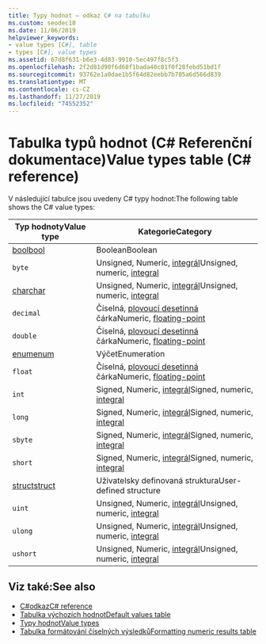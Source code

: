 ```yaml
---
title: Typy hodnot – odkaz C# na tabulku
ms.custom: seodec18
ms.date: 11/06/2019
helpviewer_keywords:
- value types [C#], table
- types [C#], value types
ms.assetid: 67d8f631-b6e3-4d83-9910-5ec497f8c5f3
ms.openlocfilehash: 2f2d81d90f6d68f1bada40c81f0f28febd51bd1f
ms.sourcegitcommit: 93762e1a0dae1b5f64d82eebb7b705a6d566d839
ms.translationtype: MT
ms.contentlocale: cs-CZ
ms.lasthandoff: 11/27/2019
ms.locfileid: "74552352"
---
```

# <a name="value-types-table-c-reference"></a><span data-ttu-id="4236f-102">Tabulka typů hodnot (C# Referenční dokumentace)</span><span class="sxs-lookup"><span data-stu-id="4236f-102">Value types table (C# reference)</span></span>

<span data-ttu-id="4236f-103">V následující tabulce jsou uvedeny C# typy hodnot:</span><span class="sxs-lookup"><span data-stu-id="4236f-103">The following table shows the C# value types:</span></span>

|<span data-ttu-id="4236f-104">Typ hodnoty</span><span class="sxs-lookup"><span data-stu-id="4236f-104">Value type</span></span>|<span data-ttu-id="4236f-105">Kategorie</span><span class="sxs-lookup"><span data-stu-id="4236f-105">Category</span></span>|
|----------------|--------------|
|[<span data-ttu-id="4236f-106">bool</span><span class="sxs-lookup"><span data-stu-id="4236f-106">bool</span></span>](../builtin-types/bool.md)|<span data-ttu-id="4236f-107">Boolean</span><span class="sxs-lookup"><span data-stu-id="4236f-107">Boolean</span></span>|
|`byte`|<span data-ttu-id="4236f-108">Unsigned, Numeric, [integrál](../builtin-types/integral-numeric-types.md)</span><span class="sxs-lookup"><span data-stu-id="4236f-108">Unsigned, numeric, [integral](../builtin-types/integral-numeric-types.md)</span></span>|
|[<span data-ttu-id="4236f-109">char</span><span class="sxs-lookup"><span data-stu-id="4236f-109">char</span></span>](../builtin-types/char.md)|<span data-ttu-id="4236f-110">Unsigned, Numeric, [integrál](../builtin-types/integral-numeric-types.md)</span><span class="sxs-lookup"><span data-stu-id="4236f-110">Unsigned, numeric, [integral](../builtin-types/integral-numeric-types.md)</span></span>|
|`decimal`|<span data-ttu-id="4236f-111">Číselná, [plovoucí desetinná](../builtin-types/floating-point-numeric-types.md) čárka</span><span class="sxs-lookup"><span data-stu-id="4236f-111">Numeric, [floating-point](../builtin-types/floating-point-numeric-types.md)</span></span>|
|`double`|<span data-ttu-id="4236f-112">Číselná, [plovoucí desetinná](../builtin-types/floating-point-numeric-types.md) čárka</span><span class="sxs-lookup"><span data-stu-id="4236f-112">Numeric, [floating-point](../builtin-types/floating-point-numeric-types.md)</span></span>|
|[<span data-ttu-id="4236f-113">enum</span><span class="sxs-lookup"><span data-stu-id="4236f-113">enum</span></span>](enum.md)|<span data-ttu-id="4236f-114">Výčet</span><span class="sxs-lookup"><span data-stu-id="4236f-114">Enumeration</span></span>|
|`float`|<span data-ttu-id="4236f-115">Číselná, [plovoucí desetinná](../builtin-types/floating-point-numeric-types.md) čárka</span><span class="sxs-lookup"><span data-stu-id="4236f-115">Numeric, [floating-point](../builtin-types/floating-point-numeric-types.md)</span></span>|
|`int`|<span data-ttu-id="4236f-116">Signed, Numeric, [integrál](../builtin-types/integral-numeric-types.md)</span><span class="sxs-lookup"><span data-stu-id="4236f-116">Signed, numeric, [integral](../builtin-types/integral-numeric-types.md)</span></span>|
|`long`|<span data-ttu-id="4236f-117">Signed, Numeric, [integrál](../builtin-types/integral-numeric-types.md)</span><span class="sxs-lookup"><span data-stu-id="4236f-117">Signed, numeric, [integral](../builtin-types/integral-numeric-types.md)</span></span>|
|`sbyte`|<span data-ttu-id="4236f-118">Signed, Numeric, [integrál](../builtin-types/integral-numeric-types.md)</span><span class="sxs-lookup"><span data-stu-id="4236f-118">Signed, numeric, [integral](../builtin-types/integral-numeric-types.md)</span></span>|
|`short`|<span data-ttu-id="4236f-119">Signed, Numeric, [integrál](../builtin-types/integral-numeric-types.md)</span><span class="sxs-lookup"><span data-stu-id="4236f-119">Signed, numeric, [integral](../builtin-types/integral-numeric-types.md)</span></span>|
|[<span data-ttu-id="4236f-120">struct</span><span class="sxs-lookup"><span data-stu-id="4236f-120">struct</span></span>](struct.md)|<span data-ttu-id="4236f-121">Uživatelsky definovaná struktura</span><span class="sxs-lookup"><span data-stu-id="4236f-121">User-defined structure</span></span>|
|`uint`|<span data-ttu-id="4236f-122">Unsigned, Numeric, [integrál](../builtin-types/integral-numeric-types.md)</span><span class="sxs-lookup"><span data-stu-id="4236f-122">Unsigned, numeric, [integral](../builtin-types/integral-numeric-types.md)</span></span>|
|`ulong`|<span data-ttu-id="4236f-123">Unsigned, Numeric, [integrál](../builtin-types/integral-numeric-types.md)</span><span class="sxs-lookup"><span data-stu-id="4236f-123">Unsigned, numeric, [integral](../builtin-types/integral-numeric-types.md)</span></span>|
|`ushort`|<span data-ttu-id="4236f-124">Unsigned, Numeric, [integrál](../builtin-types/integral-numeric-types.md)</span><span class="sxs-lookup"><span data-stu-id="4236f-124">Unsigned, numeric, [integral](../builtin-types/integral-numeric-types.md)</span></span>|

## <a name="see-also"></a><span data-ttu-id="4236f-125">Viz také:</span><span class="sxs-lookup"><span data-stu-id="4236f-125">See also</span></span>

- [<span data-ttu-id="4236f-126">C#odkaz</span><span class="sxs-lookup"><span data-stu-id="4236f-126">C# reference</span></span>](../index.md)
- [<span data-ttu-id="4236f-127">Tabulka výchozích hodnot</span><span class="sxs-lookup"><span data-stu-id="4236f-127">Default values table</span></span>](default-values-table.md)
- [<span data-ttu-id="4236f-128">Typy hodnot</span><span class="sxs-lookup"><span data-stu-id="4236f-128">Value types</span></span>](value-types.md)
- [<span data-ttu-id="4236f-129">Tabulka formátování číselných výsledků</span><span class="sxs-lookup"><span data-stu-id="4236f-129">Formatting numeric results table</span></span>](formatting-numeric-results-table.md)
